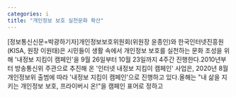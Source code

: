 ```yaml
---
categories: i
title: "개인정보 보호 실천문화 확산"
---
```

[정보통신신문=박광하기자]개인정보보호위원회(위원장 윤종인)와 한국인터넷진흥원(KISA, 원장 이원태)은 시민들이 생활 속에서 개인정보 보호를 실천하는 문화 조성을 위해 &#39;내정보 지킴이 캠페인&#39;을 9월 26일부터 10월 23일까지 4주간 진행한다.2010년부터 방송통신위 주관으로 추진해 온 &#39;인터넷 내정보 지킴이 캠페인&#39; 사업은, 2020년 8월 개인정보위 출범에 따라 &#39;내정보 지킴이 캠페인&#39;으로 진행하고 있다.올해는 "내 삶을 지키는 개인정보 보호, 프라이버시 온!"을 캠페인 표어로 정하고
